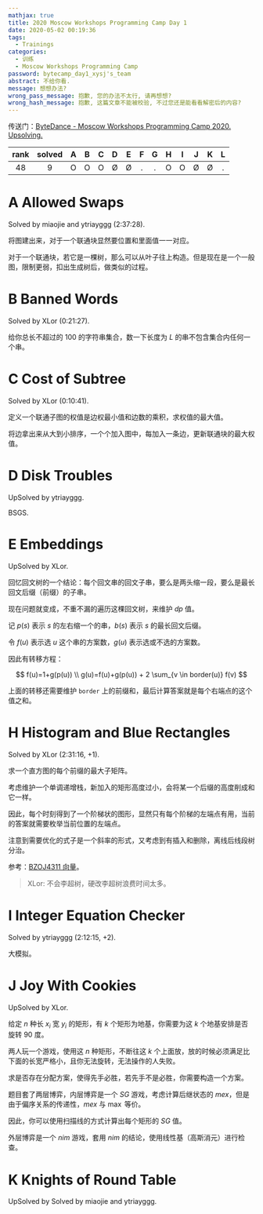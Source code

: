 ```yaml
---
mathjax: true
title: 2020 Moscow Workshops Programming Camp Day 1
date: 2020-05-02 00:19:36
tags:
  - Trainings
categories:
  - 训练
  - Moscow Workshops Programming Camp
password: bytecamp_day1_xysj's_team
abstract: 不给你看.
message: 想想办法?
wrong_pass_message: 抱歉, 您的办法不太行, 请再想想?
wrong_hash_message: 抱歉, 这篇文章不能被校验, 不过您还是能看看解密后的内容?
---
```


传送门：[ByteDance - Moscow Workshops Programming Camp 2020. Upsolving.](http://opentrains.mipt.ru/~ejudge/team.cgi?contest_id=002696)

| rank | solved |  A  |  B  |  C  |  D  |  E  |  F  |  G  |  H  |  I  |  J  |  K  |  L  |
| :--: | :----: | :-: | :-: | :-: | :-: | :-: | :-: | :-: | :-: | :-: | :-: | :-: | :-: |
|  48  |   9    |  O  |  O  |  O  |  Ø  |  Ø  |  .  |  .  |  O  |  O  |  Ø  |  Ø  |  .  |

<!--more-->

# A Allowed Swaps

Solved by miaojie and ytriayggg (2:37:28).

将图建出来，对于一个联通块显然要位置和里面值一一对应。

对于一个联通块，若它是一棵树，那么可以从叶子往上构造。但是现在是一个一般图，限制更弱，扣出生成树后，做类似的过程。

# B Banned Words

Solved by XLor (0:21:27).

给你总长不超过的 $100$ 的字符串集合，数一下长度为 $L$ 的串不包含集合内任何一个串。

# C Cost of Subtree

Solved by XLor (0:10:41).

定义一个联通子图的权值是边权最小值和边数的乘积，求权值的最大值。

将边拿出来从大到小排序，一个个加入图中，每加入一条边，更新联通块的最大权值。

# D Disk Troubles

UpSolved by ytriayggg.

BSGS.

# E Embeddings

UpSolved by XLor.

回忆回文树的一个结论：每个回文串的回文子串，要么是两头缩一段，要么是最长回文后缀（前缀）的子串。

现在问题就变成，不重不漏的遍历这棵回文树，来维护 $dp$ 值。

记 $p(s)$ 表示 $s$ 的左右缩一个的串，$b(s)$ 表示 $s$ 的最长回文后缀。

令 $f(u)$ 表示选 $u$ 这个串的方案数，$g(u)$ 表示选或不选的方案数。

因此有转移方程：

$$
f(u)=1+g(p(u)) \\
g(u)=f(u)+g(p(u)) + 2 \sum_{v \in border(u)} f(v)
$$

上面的转移还需要维护 `border` 上的前缀和，最后计算答案就是每个右端点的这个值之和。

# H Histogram and Blue Rectangles

Solved by XLor (2:31:16, +1).

求一个直方图的每个前缀的最大子矩阵。

考虑维护一个单调递增栈，新加入的矩形高度过小，会将某一个后缀的高度削成和它一样。

因此，每个时刻得到了一个阶梯状的图形，显然只有每个阶梯的左端点有用，当前的答案就需要枚举当前位置的左端点。

注意到需要优化的式子是一个斜率的形式，又考虑到有插入和删除，离线后线段树分治。

参考：[BZOJ4311 向量](https://www.cnblogs.com/clrs97/p/4919231.html)。

> XLor: 不会李超树，硬改李超树浪费时间太多。

# I Integer Equation Checker

Solved by ytriayggg (2:12:15, +2).

大模拟。

# J Joy With Cookies

UpSolved by XLor.

给定 $n$ 种长 $x_i$ 宽 $y_i$ 的矩形，有 $k$ 个矩形为地基，你需要为这 $k$ 个地基安排是否旋转 $90$ 度。

两人玩一个游戏，使用这 $n$ 种矩形，不断往这 $k$ 个上面放，放的时候必须满足比下面的长宽严格小，且你无法旋转，无法操作的人失败。

求是否存在分配方案，使得先手必胜，若先手不是必胜，你需要构造一个方案。

题目套了两层博弈，内层博弈是一个 $SG$ 游戏，考虑计算后继状态的 $mex$，但是由于偏序关系的传递性，$mex$ 与 $\max$ 等价。

因此，你可以使用扫描线的方式计算出每个矩形的 $SG$ 值。

外层博弈是一个 $nim$ 游戏，套用 $nim$ 的结论，使用线性基（高斯消元）进行检查。

# K Knights of Round Table

UpSolved by Solved by miaojie and ytriayggg.

<script>
  MathJax.Hub.Queue([Typeset, MathJax.Hub]);
</script>
